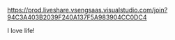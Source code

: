 https://prod.liveshare.vsengsaas.visualstudio.com/join?94C3A403B2039F240A137F5A983904CC0DC4

I love life!